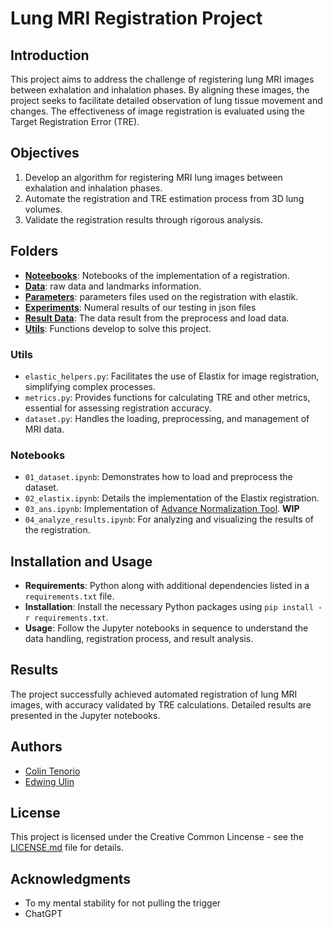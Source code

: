 # Lung MRI Registration Project

## Introduction
This project aims to address the challenge of registering lung MRI images between exhalation and inhalation phases. By aligning these images, the project seeks to facilitate detailed observation of lung tissue movement and changes. The effectiveness of image registration is evaluated using the Target Registration Error (TRE).

## Objectives
1. Develop an algorithm for registering MRI lung images between exhalation and inhalation phases.
2. Automate the registration and TRE estimation process from 3D lung volumes.
3. Validate the registration results through rigorous analysis.

## Folders
- [**Noteebooks**](noteebooks): Notebooks of the implementation of a registration.
- [**Data**](data): raw data and landmarks information.
- [**Parameters**](parameters): parameters files used on the registration with elastik.
- [**Experiments**](experiments): Numeral results of our testing in json files
- [**Result Data**](result_data): The data result from the preprocess and load data.
- [**Utils**](utils): Functions develop to solve this project.

### Utils
- `elastic_helpers.py`: Facilitates the use of Elastix for image registration, simplifying complex processes.
- `metrics.py`: Provides functions for calculating TRE and other metrics, essential for assessing registration accuracy.
- `dataset.py`: Handles the loading, preprocessing, and management of MRI data.

### Notebooks
- `01_dataset.ipynb`: Demonstrates how to load and preprocess the dataset.
- `02_elastix.ipynb`: Details the implementation of the Elastix registration.
- `03_ans.ipynb`: Implementation of [Advance Normalization Tool](https://github.com/ANTsX/ANTsPy). **WIP**
- `04_analyze_results.ipynb`: For analyzing and visualizing the results of the registration.

## Installation and Usage
- **Requirements**: Python along with additional dependencies listed in a `requirements.txt` file.
- **Installation**: Install the necessary Python packages using `pip install -r requirements.txt`.
- **Usage**: Follow the Jupyter notebooks in sequence to understand the data handling, registration process, and result analysis.


## Results
The project successfully achieved automated registration of lung MRI images, with accuracy validated by TRE calculations. Detailed results are presented in the Jupyter notebooks.

## Authors
- [Colin Tenorio](https://github.com/CarmenColinTen)
- [Edwing Ulin](https://github.com/EdAlita)

## License
This project is licensed under the Creative Common Lincense - see the [LICENSE.md](LICENSE) file for details.

## Acknowledgments
- To my mental stability for not pulling the trigger
- ChatGPT